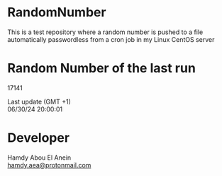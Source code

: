 # RandomNumber    
This is a test repository where a random number is pushed to a file automatically passwordless from a cron job in my Linux CentOS server    
# Random Number of the last run   
17141
      
Last update (GMT +1)    
06/30/24 20:00:01
# Developer    
Hamdy Abou El Anein   
hamdy.aea@protonmail.com
